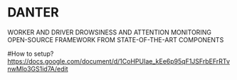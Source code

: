 # DANTER
WORKER AND DRIVER DROWSINESS AND ATTENTION MONITORING OPEN-SOURCE FRAMEWORK FROM STATE-OF-THE-ART COMPONENTS



#How to setup? 
https://docs.google.com/document/d/1CoHPUIae_kEe6p95qF1JSFrbEFrRTvnwMlo3GS1id7A/edit


